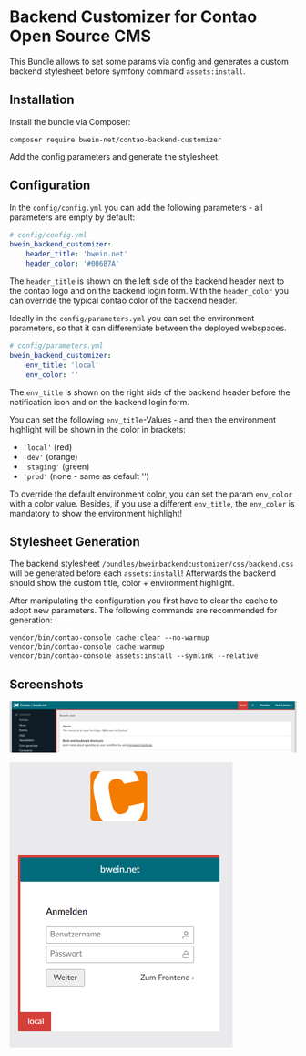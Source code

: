 # Backend Customizer for Contao Open Source CMS

This Bundle allows to set some params via config and generates a custom backend stylesheet before symfony command ``assets:install``.

## Installation

Install the bundle via Composer:

```
composer require bwein-net/contao-backend-customizer
```

Add the config parameters and generate the stylesheet.

## Configuration

In the ``config/config.yml`` you can add the following parameters - all parameters are empty by default:

```yaml
# config/config.yml
bwein_backend_customizer:
    header_title: 'bwein.net'
    header_color: '#006B7A'
```

The ``header_title`` is shown on the left side of the backend header next to the contao logo and on the backend login form.
With the ``header_color`` you can override the typical contao color of the backend header.


Ideally in the ``config/parameters.yml`` you can set the environment parameters, so that it can differentiate between the deployed webspaces.

```yml
# config/parameters.yml
bwein_backend_customizer:
    env_title: 'local'
    env_color: ''
```

The ``env_title`` is shown on the right side of the backend header before the notification icon and on the backend login form.

You can set the following ``env_title``-Values - and then the environment highlight will be shown in the color in brackets:
 * ``'local'`` (red)
 * ``'dev'`` (orange)
 * ``'staging'`` (green)
 * ``'prod'`` (none - same as default '')

To override the default environment color, you can set the param ``env_color`` with a color value.
Besides, if you use a different ``env_title``, the ``env_color`` is mandatory to show the environment highlight!

## Stylesheet Generation

The backend stylesheet ``/bundles/bweinbackendcustomizer/css/backend.css`` will be generated before each ``assets:install``!
Afterwards the backend should show the custom title, color + environment highlight.

After manipulating the configuration you first have to clear the cache to adopt new parameters.
The following commands are recommended for generation:

```
vendor/bin/contao-console cache:clear --no-warmup
vendor/bin/contao-console cache:warmup
vendor/bin/contao-console assets:install --symlink --relative
```

## Screenshots

![Backend header](screenshot-backend-header.png)

![Backend login](screenshot-backend-login.png)

